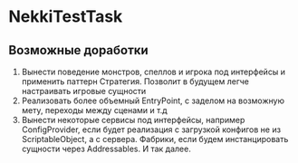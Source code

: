 # NekkiTestTask

## Возможные доработки

1. Вынести поведение монстров, спеллов и игрока под интерфейсы и применить паттерн Стратегия. Позволит в будущем 
    легче настраивать игровые сущности
2. Реализовать более объемный EntryPoint, с заделом на возможную мету, переходы между сценами и т.д
3. Вынести некоторые сервисы под интерфейсы, например ConfigProvider, если будет реализация с загрузкой конфигов не из 
    ScriptableObject, а с сервера. Фабрики, если будем инстанцировать сущности через Addressables. И так далее.
